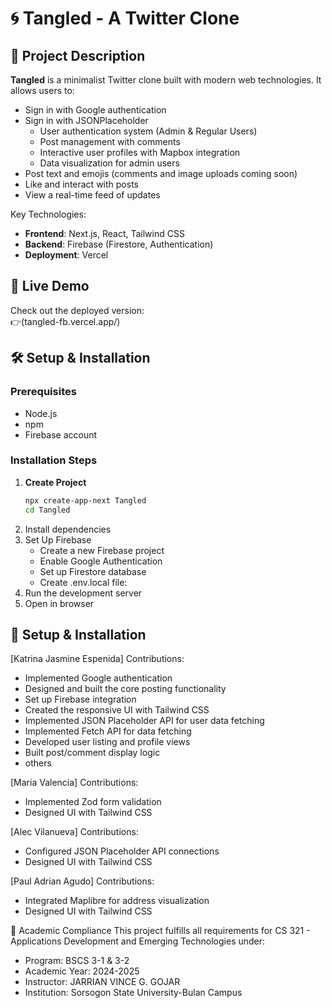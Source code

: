 # 🌀 Tangled - A Twitter Clone

## 📝 Project Description
**Tangled** is a minimalist Twitter clone built with modern web technologies. It allows users to:
- Sign in with Google authentication
- Sign in with JSONPlaceholder
  - User authentication system (Admin & Regular Users)
  - Post management with comments
  - Interactive user profiles with Mapbox integration
  - Data visualization for admin users
- Post text and emojis (comments and image uploads coming soon)
- Like and interact with posts
- View a real-time feed of updates

Key Technologies:
- **Frontend**: Next.js, React, Tailwind CSS
- **Backend**: Firebase (Firestore, Authentication)
- **Deployment**: Vercel

## 🚀 Live Demo
Check out the deployed version:  
👉(tangled-fb.vercel.app/) <!-- Replace with your actual URL -->

## 🛠 Setup & Installation

### Prerequisites
- Node.js
- npm
- Firebase account

### Installation Steps
1. **Create Project**
   ```bash
   npx create-app-next Tangled
   cd Tangled
2. Install dependencies
3. Set Up Firebase
   - Create a new Firebase project
   - Enable Google Authentication
   - Set up Firestore database
   - Create .env.local file:
5. Run the development server
6. Open in browser

## 👥 Setup & Installation

[Katrina Jasmine Espenida]
Contributions:
 - Implemented Google authentication
 - Designed and built the core posting functionality
 - Set up Firebase integration
 - Created the responsive UI with Tailwind CSS
 - Implemented JSON Placeholder API for user data fetching
 - Implemented Fetch API for data fetching
 - Developed user listing and profile views
 - Built post/comment display logic
 - others

 [Maria Valencia]
Contributions:
 - Implemented Zod form validation
 - Designed UI with Tailwind CSS

 [Alec Vilanueva]
Contributions:
 - Configured JSON Placeholder API connections
 - Designed UI with Tailwind CSS

 [Paul Adrian Agudo]
Contributions:
 - Integrated Maplibre for address visualization
 - Designed UI with Tailwind CSS


 📄 Academic Compliance
This project fulfills all requirements for CS 321 - Applications Development and Emerging Technologies under:

- Program: BSCS 3-1 & 3-2
- Academic Year: 2024-2025
- Instructor: JARRIAN VINCE G. GOJAR
- Institution: Sorsogon State University-Bulan Campus

